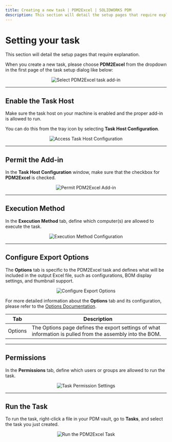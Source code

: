 ```yaml
---
title: Creating a new task | PDM2Excel | SOLIDWORKS PDM
description: This section will detail the setup pages that require explanation.
---
```


# Setting your task

This section will detail the setup pages that require explanation.

When you create a new task, please choose **PDM2Excel** from the dropdown in the first page of the task setup dialog like below:

<p align="center">
  <img src="/images/step1.png" alt="Select PDM2Excel task add-in" />
</p>

---

## Enable the Task Host

Make sure the task host on your machine is enabled and the proper add-in is allowed to run.

You can do this from the tray icon by selecting **Task Host Configuration**.

<p align="center">
  <img src="/images/step2.png" alt="Access Task Host Configuration" />
</p>

---

## Permit the Add-in

In the **Task Host Configuration** window, make sure that the checkbox for **PDM2Excel** is checked.

<p align="center">
  <img src="/images/step3.png" alt="Permit PDM2Excel Add-in" />
</p>

---

## Execution Method

In the **Execution Method** tab, define which computer(s) are allowed to execute the task.

<p align="center">
  <img src="/images/step4.png" alt="Execution Method Configuration" />
</p>

---

## Configure Export Options

The **Options** tab is specific to the PDM2Excel task and defines what will be included in the output Excel file, such as configurations, BOM display settings, and thumbnail support.

<p align="center">
  <img src="/images/step5.png" alt="Configure Export Options" />
</p>

For more detailed information about the **Options** tab and its configuration, please refer to the [Options Documentation](/src/pdm2exceloptions.html).

| Tab      | Description                                                                 |
|----------|-----------------------------------------------------------------------------|
| Options  | The Options page defines the export settings of what information is pulled from the assembly into the BOM. |

---

## Permissions

In the **Permissions** tab, define which users or groups are allowed to run the task.

<p align="center">
  <img src="/images/step6.png" alt="Task Permission Settings" />
</p>

---

## Run the Task

To run the task, right-click a file in your PDM vault, go to **Tasks**, and select the task you just created.

<p align="center">
  <img src="/images/step7.png" alt="Run the PDM2Excel Task" />
</p>
